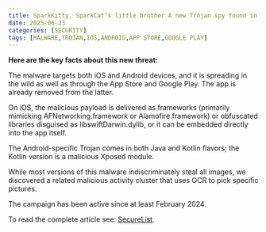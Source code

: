```yaml
---
title: SparkKitty, SparkCat’s little brother A new Trojan spy found in the App Store and Google Play
date: 2025-06-23
categories: [SECURITY]
tags: [MALWARE,TROJAN,IOS,ANDROID,APP STORE,GOOGLE PLAY]
---
```


**Here are the key facts about this new threat:**

The malware targets both iOS and Android devices, and it is spreading in the wild as well as through the App Store and Google Play. The app is already removed from the latter.

On iOS, the malicious payload is delivered as frameworks (primarily mimicking AFNetworking.framework or Alamofire.framework) or obfuscated libraries disguised as libswiftDarwin.dylib, or it can be embedded directly into the app itself.

The Android-specific Trojan comes in both Java and Kotlin flavors; the Kotlin version is a malicious Xposed module.

While most versions of this malware indiscriminately steal all images, we discovered a related malicious activity cluster that uses OCR to pick specific pictures.

The campaign has been active since at least February 2024.

To read the complete article see: [SecureList](https://securelist.com/sparkkitty-ios-android-malware/116793/).